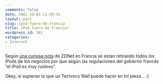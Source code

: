 ```yaml
---
comments: false
date: 2002-10-01 11:45:51
layout: post
slug: ipod-fuera-de-francia
title: iPod fuera de Francia!
wordpress_id: 581
categories:
- Internet
---
```


Según [una curiosa nota](http://news.zdnet.co.uk/story/0,,t271-s2123101,00.html) de ZDNet en Francia se estan retirando todos los iPods de los negocios por que según las regulaciones del gobierno francés “el iPod es muy ruidoso”.





Okey, si supieran lo que un Technics Wall puede hacer en mi pieza… :)




 
